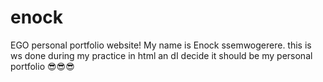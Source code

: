 # enock
EGO personal portfolio website!
My name is Enock ssemwogerere. this is ws done during my practice in html an dI decide it should be my personal portfolio 😎😎😎
